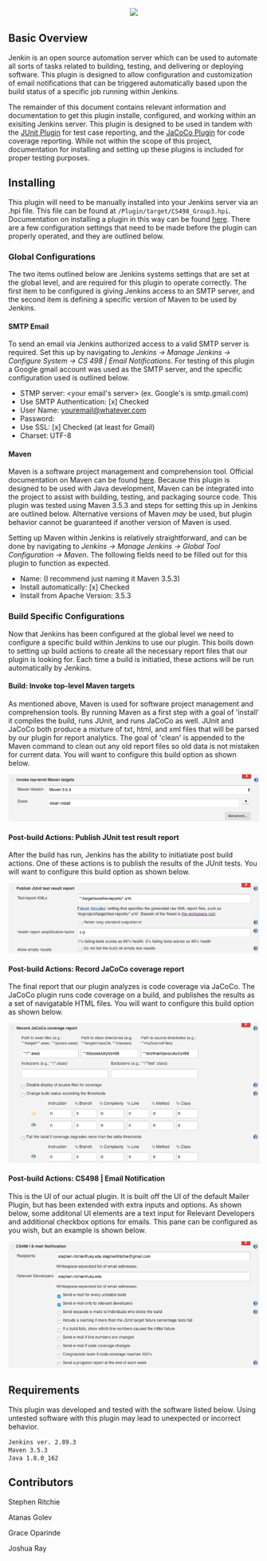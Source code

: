 <p align="center"><img width=12.5% src="https://wiki.jenkins.io/download/attachments/2916393/logo.png?version=1&modificationDate=1302753947000&api=v2"></p>

## Basic Overview
Jenkin is an open source automation server which can be used to automate all sorts of tasks related to building, testing, and delivering or deploying software.  This plugin is designed to allow configuration and customization of email notifications that can be triggered automatically based upon the build status of a specific job running within Jenkins.

The remainder of this document contains relevant information and documentation to get this plugin installe, configured, and working within an exisiting Jenkins server.  This plugin is designed to be used in tandem with the [JUnit Plugin](https://wiki.jenkins.io/display/JENKINS/JUnit+Plugin) for test case reporting, and the [JaCoCo Plugin](https://wiki.jenkins.io/display/JENKINS/JaCoCo+Plugin) for code coverage reporting.  While not within the scope of this project, documentation for installing and setting up these plugins is included for proper testing purposes.

## Installing
This plugin will need to be manually installed into your Jenkins server via an .hpi file.  This file can be found at ```/Plugin/target/CS498_Group3.hpi```.  Documentation on installing a plugin in this way can be found [here](https://github.com/stephen-ritchie/CS498_FinalProject/wiki/Packaging-up-a-plugin).  There are a few configuration settings that need to be made before the plugin can properly operated, and they are outlined below.
### Global Configurations
The two items outlined below are Jenkins systems settings that are set at the global level, and are required for this plugin to operate correctly.  The first item to be configured is giving Jenkins access to an SMTP server, and the second item is defining a specific version of Maven to be used by Jenkins.
#### SMTP Email
To send an email via Jenkins authorized access to a valid SMTP server is required.  Set this up by navigating to *Jenkins -> Manage Jenkins -> Configure System -> CS 498 | Email Notifications*.  For testing of this plugin a Google gmail account was used as the SMTP server, and the specific configuration used is outlined below.
* STMP server: <your email's server> (ex. Google's is smtp.gmail.com)
* Use SMTP Authentication: [x] Checked
* User Name: <youremail@whatever.com>
* Password: <your email password>
* Use SSL: [x] Checked (at least for Gmail)
* Charset: UTF-8

#### Maven
Maven is a software project management and comprehension tool.  Official documentation on Maven can be found [here](https://maven.apache.org).  Because this plugin is designed to be used with Java development, Maven can be integrated into the project to assist with building, testing, and packaging source code.  This plugin was tested using Maven 3.5.3 and steps for setting this up in Jenkins are outlined below.  Alternative versions of Maven *may* be used, but plugin behavior cannot be guaranteed if another version of Maven is used.

Setting up Maven within Jenkins is relatively straightforward, and can be done by navigating to *Jenkins -> Manage Jenkins -> Global Tool Configuration -> Maven*.  The following fields need to be filled out for this plugin to function as expected.
* Name: <anything> (I recommend just naming it Maven 3.5.3)
* Install automatically: [x] Checked
* Install from Apache Version: 3.5.3
  
### Build Specific Configurations
Now that Jenkins has been configured at the global level we need to configure a specific build within Jenkins to use our plugin.  This boils down to setting up build actions to create all the necessary report files that our plugin is looking for.  Each time a build is initiatied, these actions will be run automatically by Jenkins.
#### Build: Invoke top-level Maven targets
As mentioned above, Maven is used for software project management and comprehension tools.  By running Maven as a first step with a goal of 'install' it compiles the build, runs JUnit, and runs JaCoCo as well.  JUnit and JaCoCo both produce a mixture of txt, html, and xml files that will be parsed by our plugin for report analytics.  The goal of 'clean' is appended to the Maven command to clean out any old report files so old data is not mistaken for current data. You will want to configure this build option as shown below.

<p align="center"><img src="https://github.com/stephen-ritchie/CS498_FinalProject/blob/Stephen/img/maven.png"></p>

#### Post-build Actions: Publish JUnit test result report
After the build has run, Jenkins has the ability to initiatiate post build actions.  One of these actions is to publish the results of the JUnit tests. You will want to configure this build option as shown below.

<p align="center"><img src="https://github.com/stephen-ritchie/CS498_FinalProject/blob/Stephen/img/junit.png"></p>

#### Post-build Actions: Record JaCoCo coverage report
The final report that our plugin analyzes is code coverage via JaCoCo.  The JaCoCo plugin runs code coverage on a build, and publishes the results as a set of navigatable HTML files.  You will want to configure this build option as shown below.

<p align="center"><img src="https://github.com/stephen-ritchie/CS498_FinalProject/blob/Stephen/img/jacoco.png"></p>

#### Post-build Actions: CS498 | Email Notification
This is the UI of our actual plugin.  It is built off the UI of the default Mailer Plugin, but has been extended with extra inputs and options.  As shown below, some additonal UI elements are a text input for Relevant Developers and additional checkbox options for emails.  This pane can be configured as you wish, but an example is shown below.

<p align="center"><img src="https://github.com/stephen-ritchie/CS498_FinalProject/blob/Stephen/img/email.png"></p>

## Requirements
This plugin was developed and tested with the software listed below.  Using untested software with this plugin may lead to unexpected or incorrect behavior.
```
Jenkins ver. 2.89.3
Maven 3.5.3
Java 1.8.0_162
```
## Contributors
Stephen Ritchie

Atanas Golev

Grace Oparinde

Joshua Ray
